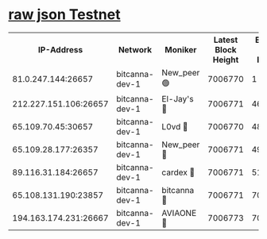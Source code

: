 [raw json Testnet](https://rpc-check.bcat.stavr.tech/bcat/rpc-bcat-result.json)
=


<table><tr><th>IP-Address</th><th>Network</th><th>Moniker</th><th>Latest Block Height</th><th>Earliest Block Height</th><th>Catching Up</th><th>Tx Index</th><th>Voting Power</th><th>Scan Time</th></tr><tr><td>81.0.247.144:26657</td><td>bitcanna-dev-1</td><td>New_peer 🟢</td><td>7006770</td><td>1</td><td>False</td><td>on</td><td>0</td><td>2024-03-23T01:17:22.986294495UTC</td></tr><tr><td>212.227.151.106:26657</td><td>bitcanna-dev-1</td><td>El-Jay's 🔴</td><td>7006771</td><td>4670391</td><td>False</td><td>on</td><td>2218364</td><td>2024-03-23T01:17:29.672253352UTC</td></tr><tr><td>65.109.70.45:30657</td><td>bitcanna-dev-1</td><td>L0vd 🔴</td><td>7006770</td><td>4828155</td><td>False</td><td>on</td><td>308120</td><td>2024-03-23T01:17:23.332815158UTC</td></tr><tr><td>65.109.28.177:26357</td><td>bitcanna-dev-1</td><td>New_peer 🔴</td><td>7006771</td><td>4952911</td><td>False</td><td>on</td><td>2237167</td><td>2024-03-23T01:17:30.245859104UTC</td></tr><tr><td>89.116.31.184:26657</td><td>bitcanna-dev-1</td><td>cardex 🔴</td><td>7006771</td><td>5185001</td><td>False</td><td>on</td><td>1</td><td>2024-03-23T01:17:29.948899225UTC</td></tr><tr><td>65.108.131.190:23857</td><td>bitcanna-dev-1</td><td>bitcanna 🔴</td><td>7006771</td><td>7002771</td><td>False</td><td>off</td><td>378646</td><td>2024-03-23T01:17:30.556766320UTC</td></tr><tr><td>194.163.174.231:26667</td><td>bitcanna-dev-1</td><td>AVIAONE 🔴</td><td>7006773</td><td>7005311</td><td>False</td><td>on</td><td>1949865</td><td>2024-03-23T01:17:39.036175796UTC</td></tr></table>